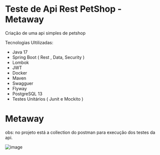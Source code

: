 # Teste de Api Rest PetShop - Metaway
Criação de uma api simples de petshop

Tecnologias Ultilizadas:

* Java 17
* Spring Boot ( Rest , Data, Security )
* Lombok
* JWT
* Docker
* Maven
* Swagguer
* Flyway
* PostgreSQL 13
* Testes Unitários ( Junit e Mockito )
# Metaway

obs: no projeto está a collection do postman para execução dos testes da api.

![image](https://github.com/user-attachments/assets/e4f7802e-88ec-44b9-90e1-68b463116528)
